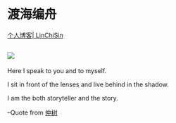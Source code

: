 # 渡海编舟

[个人博客| LinChiSin](http://linchisin.com)

![](http://ww1.sinaimg.cn/large/7b4b737bly1fdzjjfc7duj211y0j87em.jpg)
---
Here I speak to you and to myself.

I sit in front of the lenses and live behind in the shadow.

I am the both storyteller and the story.

–Quote from [仲树](http://screamingbeetle.com)
